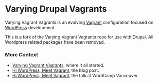 # Varying Drupal Vagrants

Varying Vagrant Vagrants is an evolving [Vagrant](http://vagrantup.com) configuration focused on [WordPress](http://wordpress.org) development.

This is a fork of the Varying Vagrant Vagrants repo for use with Drupal. All Wordpress related packages have been removed. 

### More Context

* [Varying Vagrant Vagrants](http://jeremyfelt.com/code/2012/12/11/varying-vagrant-vagrants/), where it all started.
* [Hi WordPress, Meet Vagrant](http://jeremyfelt.com/code/2013/04/08/hi-wordpress-meet-vagrant/), the blog post.
* [Hi WordPress, Meet Vagrant](http://wordpress.tv/2013/10/19/jeremy-felt-hi-wordpress-meet-vagrant/), the talk at WordCamp Vancouver.

